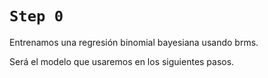 # `Step 0`

Entrenamos una regresión binomial bayesiana usando brms.  

Será el modelo que usaremos en los siguientes pasos. 
